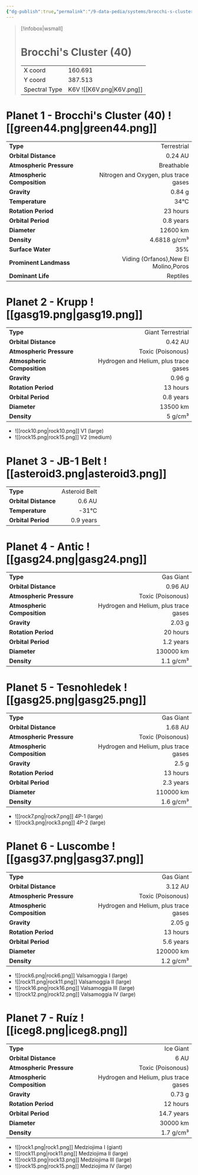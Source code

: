 ```yaml
---
{"dg-publish":true,"permalink":"/9-data-pedia/systems/brocchi-s-cluster-40/"}
---
```


> [!infobox|wsmall]
> # Brocchi's Cluster (40)
> | | |
> | - | - |
> | X coord | 160.691 |
> | Y coord| 387.513 |
> | Spectral Type | K6V ![[K6V.png\|K6V.png]] |

# Planet 1 - Brocchi's Cluster (40) ![[green44.png\|green44.png]]
|                             |                           |
| --------------------------- | -------------------------:|
| **Type**                    |             Terrestrial |
| **Orbital Distance**        |   0.24 AU |
| **Atmospheric Pressure**    |       Breathable |
| **Atmospheric Composition** |      Nitrogen and Oxygen, plus trace gases |
| **Gravity**                 |        0.84 g |
| **Temperature**             |    34°C |
| **Rotation Period**         |  23 hours |
| **Orbital Period** | 0.8 years |
| **Diameter**                |      12600 km | 
| **Density**                 |    4.6818 g/cm³ |
| **Surface Water**           |           35% | 
| **Prominent Landmass**      |         Viding (Orfanos),New El Molino,Poros | 
| **Dominant Life**           |         Reptiles |





# Planet 2 - Krupp ![[gasg19.png\|gasg19.png]]
|                             |                           |
| --------------------------- | -------------------------:|
| **Type**                    |             Giant Terrestrial |
| **Orbital Distance**        |   0.42 AU |
| **Atmospheric Pressure**    |       Toxic (Poisonous) |
| **Atmospheric Composition** |      Hydrogen and Helium, plus trace gases |
| **Gravity**                 |        0.96 g |
| **Rotation Period**         |  13 hours |
| **Orbital Period** | 0.8 years |
| **Diameter**                |      13500 km | 
| **Density**                 |    5 g/cm³ |



- ![[rock10.png\|rock10.png]] V1 (large)
- ![[rock15.png\|rock15.png]] V2 (medium)


# Planet 3 - JB-1 Belt ![[asteroid3.png\|asteroid3.png]]
|                             |                           |
| --------------------------- | -------------------------:|
| **Type**                    |             Asteroid Belt |
| **Orbital Distance**        |   0.6 AU |
| **Temperature**             |    -31°C |
| **Orbital Period** | 0.9 years |





# Planet 4 - Antic ![[gasg24.png\|gasg24.png]]
|                             |                           |
| --------------------------- | -------------------------:|
| **Type**                    |             Gas Giant |
| **Orbital Distance**        |   0.96 AU |
| **Atmospheric Pressure**    |       Toxic (Poisonous) |
| **Atmospheric Composition** |      Hydrogen and Helium, plus trace gases |
| **Gravity**                 |        2.03 g |
| **Rotation Period**         |  20 hours |
| **Orbital Period** | 1.2 years |
| **Diameter**                |      130000 km | 
| **Density**                 |    1.1 g/cm³ |





# Planet 5 - Tesnohledek ![[gasg25.png\|gasg25.png]]
|                             |                           |
| --------------------------- | -------------------------:|
| **Type**                    |             Gas Giant |
| **Orbital Distance**        |   1.68 AU |
| **Atmospheric Pressure**    |       Toxic (Poisonous) |
| **Atmospheric Composition** |      Hydrogen and Helium, plus trace gases |
| **Gravity**                 |        2.5 g |
| **Rotation Period**         |  13 hours |
| **Orbital Period** | 2.3 years |
| **Diameter**                |      110000 km | 
| **Density**                 |    1.6 g/cm³ |



- ![[rock7.png\|rock7.png]] 4P-1 (large)
- ![[rock3.png\|rock3.png]] 4P-2 (large)


# Planet 6 - Luscombe ![[gasg37.png\|gasg37.png]]
|                             |                           |
| --------------------------- | -------------------------:|
| **Type**                    |             Gas Giant |
| **Orbital Distance**        |   3.12 AU |
| **Atmospheric Pressure**    |       Toxic (Poisonous) |
| **Atmospheric Composition** |      Hydrogen and Helium, plus trace gases |
| **Gravity**                 |        2.05 g |
| **Rotation Period**         |  13 hours |
| **Orbital Period** | 5.6 years |
| **Diameter**                |      120000 km | 
| **Density**                 |    1.2 g/cm³ |



- ![[rock6.png\|rock6.png]] Valsamoggia I (large)
- ![[rock11.png\|rock11.png]] Valsamoggia II (large)
- ![[rock16.png\|rock16.png]] Valsamoggia III (large)
- ![[rock12.png\|rock12.png]] Valsamoggia IV (large)


# Planet 7 - Ruíz ![[iceg8.png\|iceg8.png]]
|                             |                           |
| --------------------------- | -------------------------:|
| **Type**                    |             Ice Giant |
| **Orbital Distance**        |   6 AU |
| **Atmospheric Pressure**    |       Toxic (Poisonous) |
| **Atmospheric Composition** |      Hydrogen and Helium, plus trace gases |
| **Gravity**                 |        0.73 g |
| **Rotation Period**         |  12 hours |
| **Orbital Period** | 14.7 years |
| **Diameter**                |      30000 km | 
| **Density**                 |    1.7 g/cm³ |



- ![[rock1.png\|rock1.png]] Medziojima I (giant)
- ![[rock11.png\|rock11.png]] Medziojima II (large)
- ![[rock13.png\|rock13.png]] Medziojima III (large)
- ![[rock15.png\|rock15.png]] Medziojima IV (large)



